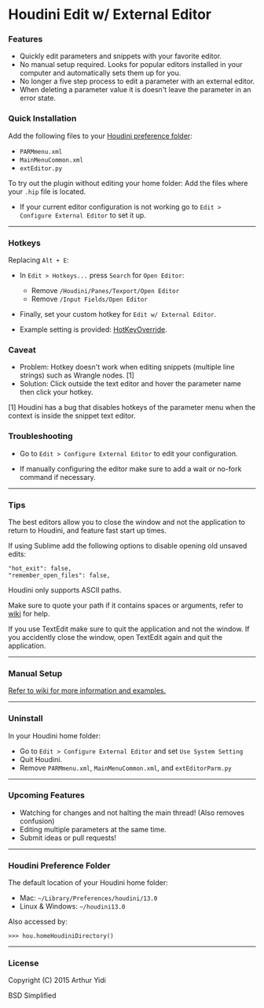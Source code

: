 # Houdini Edit w/ External Editor

### Features
- Quickly edit parameters and snippets with your favorite editor.
- No manual setup required. Looks for popular editors installed in your computer and
  automatically sets them up for you.
- No longer a five step process to edit a parameter with an external editor.
- When deleting a parameter value it is doesn't leave the parameter in an error state.

### Quick Installation
Add the following files to your [Houdini preference folder](README.md#houdini-preference-folder):
- `PARMmenu.xml`
- `MainMenuCommon.xml`
- `extEditor.py`

To try out the plugin without editing your home folder:
    Add the files where your `.hip` file is located.

- If your current editor configuration is not working go to `Edit > Configure
  External Editor` to set it up.

-----------------------------------

### Hotkeys
Replacing `Alt + E`:
- In `Edit > Hotkeys...` press `Search` for `Open Editor`:
    - Remove `/Houdini/Panes/Texport/Open Editor`
    - Remove `/Input Fields/Open Editor`

- Finally, set your custom hotkey for `Edit w/ External Editor`.

- Example setting is provided: [HotKeyOverride](/HotKeyOverrides.example).

### Caveat
- Problem: Hotkey doesn't work when editing snippets (multiple line strings) such
  as Wrangle nodes. [1]
- Solution: Click outside the text editor and hover the parameter name then
  click your hotkey.

[1] Houdini has a bug that disables hotkeys of the parameter menu when the
context is inside the snippet text editor.

### Troubleshooting 
- Go to `Edit > Configure External Editor` to edit your configuration.

- If manually configuring the editor make sure to add a wait or no-fork command
  if necessary. 

-----------------------------------

### Tips
The best editors allow you to close the window and not the application to
return to Houdini, and feature fast start up times.

If using Sublime add the following options to disable opening old unsaved edits:

    "hot_exit": false,
    "remember_open_files": false,

Houdini only supports ASCII paths.

Make sure to quote your path if it contains spaces or arguments, refer to [wiki](https://github.com/ArthurYidi/Houdini-External-Editor/wiki/Manual-External-Editor-Configuration) for help.

If you use TextEdit make sure to quit the application and not the window. If you accidently close the window, open TextEdit again and quit the application.

----------------------------------
### Manual Setup

[Refer to wiki for more information and examples.](https://github.com/ArthurYidi/Houdini-External-Editor/wiki/Manual-External-Editor-Configuration)

----------------------------------

### Uninstall
In your Houdini home folder:
- Go to `Edit > Configure External Editor` and set `Use System Setting`
- Quit Houdini.
- Remove `PARMmenu.xml`, `MainMenuCommon.xml`, and `extEditorParm.py`

----------------------------------

### Upcoming Features
- Watching for changes and not halting the main thread! (Also removes confusion)
- Editing multiple parameters at the same time.
- Submit ideas or pull requests!

----------------------------------
### Houdini Preference Folder

The default location of your Houdini home folder:

- Mac: `~/Library/Preferences/houdini/13.0`
- Linux & Windows: `~/houdini13.0`

Also accessed by:

`>>> hou.homeHoudiniDirectory()`

----------------------------------

### License
Copyright (C) 2015  Arthur Yidi

BSD Simplified
